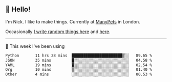 ## 👋 Hello! 

I'm Nick. I like to make things. Currently at [ManyPets](https://manypets.com) in London.

Occasionally [I write random things here](https://nicksnell.com) and [here](https://twitter.com/nicksnell).

-------

🚀 This week I've been using

<!--START_SECTION:waka-->

```txt
Python       11 hrs 28 mins  ██████████████████████▒░░   89.65 %
JSON         35 mins         █░░░░░░░░░░░░░░░░░░░░░░░░   04.58 %
YAML         19 mins         ▓░░░░░░░░░░░░░░░░░░░░░░░░   02.54 %
Org          10 mins         ▒░░░░░░░░░░░░░░░░░░░░░░░░   01.40 %
Other        4 mins          ░░░░░░░░░░░░░░░░░░░░░░░░░   00.53 %
```

<!--END_SECTION:waka-->
